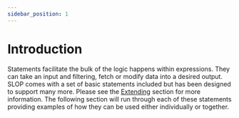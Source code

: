 ```yaml
---
sidebar_position: 1
---
```


# Introduction
Statements facilitate the bulk of the logic happens within expressions. They can take an input and filtering, 
fetch or modify data into a desired output. SLOP comes with a set of basic statements included but has been designed to
support many more. Please see the [Extending](#extending) section for more information. The following section will
run through each of these statements providing examples of how they can be used either individually or together.
